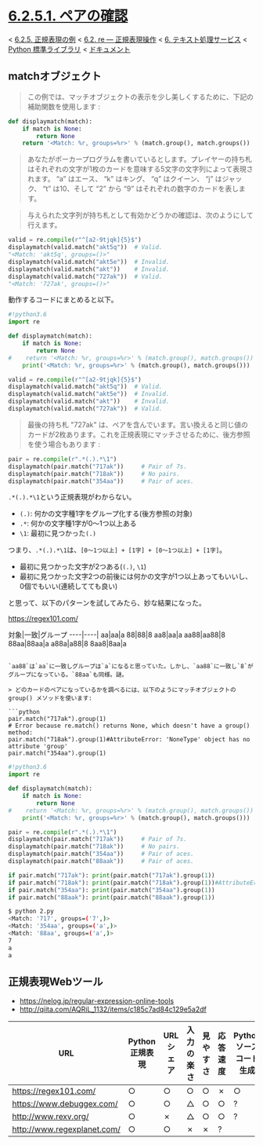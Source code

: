 # [6.2.5.1. ペアの確認](https://docs.python.jp/3/library/re.html#checking-for-a-pair)

< [6.2.5. 正規表現の例](https://docs.python.jp/3/library/re.html#regular-expression-examples) < [6.2. re — 正規表現操作](https://docs.python.jp/3/library/re.html#module-re) < [6. テキスト処理サービス](https://docs.python.jp/3/library/text.html#text-processing-services) < [Python 標準ライブラリ](https://docs.python.jp/3/library/index.html#the-python-standard-library) < [ドキュメント](https://docs.python.jp/3/index.html)

## matchオブジェクト

> この例では、マッチオブジェクトの表示を少し美しくするために、下記の補助関数を使用します :

```python
def displaymatch(match):
    if match is None:
        return None
    return '<Match: %r, groups=%r>' % (match.group(), match.groups())
```

> あなたがポーカープログラムを書いているとします。プレイヤーの持ち札はそれぞれの文字が1枚のカードを意味する5文字の文字列によって表現されます。 “a” はエース、 “k” はキング、 “q” はクイーン、 “j” はジャック、 “t” は10、そして “2” から “9” はそれぞれの数字のカードを表します。

> 与えられた文字列が持ち札として有効かどうかの確認は、次のようにして行えます。

```python
valid = re.compile(r"^[a2-9tjqk]{5}$")
displaymatch(valid.match("akt5q"))  # Valid.
"<Match: 'akt5q', groups=()>"
displaymatch(valid.match("akt5e"))  # Invalid.
displaymatch(valid.match("akt"))    # Invalid.
displaymatch(valid.match("727ak"))  # Valid.
"<Match: '727ak', groups=()>"
```

動作するコードにまとめると以下。

```python
#!python3.6
import re

def displaymatch(match):
    if match is None:
        return None
#    return '<Match: %r, groups=%r>' % (match.group(), match.groups())
    print('<Match: %r, groups=%r>' % (match.group(), match.groups()))

valid = re.compile(r"^[a2-9tjqk]{5}$")
displaymatch(valid.match("akt5q"))  # Valid.
displaymatch(valid.match("akt5e"))  # Invalid.
displaymatch(valid.match("akt"))    # Invalid.
displaymatch(valid.match("727ak"))  # Valid.
```

> 最後の持ち札 "727ak" は、ペアを含んでいます。言い換えると同じ値のカードが2枚あります。これを正規表現にマッチさせるために、後方参照を使う場合もあります :

```python
pair = re.compile(r".*(.).*\1")
displaymatch(pair.match("717ak"))     # Pair of 7s.
displaymatch(pair.match("718ak"))     # No pairs.
displaymatch(pair.match("354aa"))     # Pair of aces.
```

`.*(.).*\1`という正規表現がわからない。

* `(.)`: 何かの文字種1字をグループ化する(後方参照の対象)
* `.*`: 何かの文字種1字が0〜1つ以上ある
* `\1`: 最初に見つかった`(.)`

つまり、`.*(.).*\1`は、`[0〜1つ以上] + [1字] + [0〜1つ以上] + [1字]`。

* 最初に見つかった文字が2つある(`(.)`, `\1`)
* 最初に見つかった文字2つの前後には何かの文字が1つ以上あってもいいし、0個でもいい(連続してても良い)

と思って、以下のパターンを試してみたら、妙な結果になった。

https://regex101.com/

対象|一致|グループ
----|----|
aa|aa|a
88|88|8
aa8|aa|a
aa88|aa88|8
88aa|88aa|a
a88a|a88|8
8aa8|8aa|a
```

`aa88`は`aa`に一致しグループは`a`になると思っていた。しかし、`aa88`に一致し`8`がグループになっている。`88aa`も同様。謎。

> どのカードのペアになっているかを調べるには、以下のようにマッチオブジェクトの group() メソッドを使います:

```python
pair.match("717ak").group(1)
# Error because re.match() returns None, which doesn't have a group() method:
pair.match("718ak").group(1)#AttributeError: 'NoneType' object has no attribute 'group'
pair.match("354aa").group(1)
```
```python
#!python3.6
import re

def displaymatch(match):
    if match is None:
        return None
#    return '<Match: %r, groups=%r>' % (match.group(), match.groups())
    print('<Match: %r, groups=%r>' % (match.group(), match.groups()))

pair = re.compile(r".*(.).*\1")
displaymatch(pair.match("717ak"))     # Pair of 7s.
displaymatch(pair.match("718ak"))     # No pairs.
displaymatch(pair.match("354aa"))     # Pair of aces.
displaymatch(pair.match("88aak"))     # Pair of aces.

if pair.match("717ak"): print(pair.match("717ak").group(1))
if pair.match("718ak"): print(pair.match("718ak").group(1))#AttributeError: 'NoneType' object has no attribute 'group'
if pair.match("354aa"): print(pair.match("354aa").group(1))
if pair.match("88aak"): print(pair.match("88aak").group(1))
```
```sh
$ python 2.py 
<Match: '717', groups=('7',)>
<Match: '354aa', groups=('a',)>
<Match: '88aa', groups=('a',)>
7
a
a
```

## 正規表現Webツール

* https://nelog.jp/regular-expression-online-tools
* http://qiita.com/AQRiL_1132/items/c185c7ad84c129e5a2df

URL|Python正規表現|URLシェア|入力の楽さ|見やすさ|応答速度|Pythonソースコード生成
---|--------------|---------|----------|--------|--------|----------------------
https://regex101.com/|○|○|○|○|✗|○
https://www.debuggex.com/|○|○|△|○|○|?
http://www.rexv.org/|○|✗|△|○|○|?
http://www.regexplanet.com/|○|○|✗|✗|?

